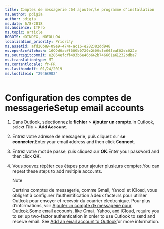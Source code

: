 ```yaml
---
title: Comptes de messagerie 764 ajouter/le programme d’installation
ms.author: pdigia
author: pdigia
ms.date: 6/8/2018
ms.audience: ITPro
ms.topic: article
ROBOTS: NOINDEX, NOFOLLOW
localization_priority: Priority
ms.assetid: afd20b89-09e9-4746-ac16-e282382dd948
ms.openlocfilehash: 1699d0aef5889b0720c2809e3e665ea502dc022e
ms.sourcegitcommit: e2864efcfb493b6e46b662b746661a61232bdba7
ms.translationtype: MT
ms.contentlocale: fr-FR
ms.lasthandoff: 01/24/2019
ms.locfileid: "29468902"
---
```

# <a name="setup-email-accounts"></a><span data-ttu-id="0955a-102">Configuration des comptes de messagerie</span><span class="sxs-lookup"><span data-stu-id="0955a-102">Setup email accounts</span></span>

1. <span data-ttu-id="0955a-103">Dans Outlook, sélectionnez le **fichier** \> **Ajouter un compte**.</span><span class="sxs-lookup"><span data-stu-id="0955a-103">In Outlook, select **File** \> **Add Account**.</span></span>
    
2. <span data-ttu-id="0955a-104">Entrez votre adresse de messagerie, puis cliquez sur **se connecter**.</span><span class="sxs-lookup"><span data-stu-id="0955a-104">Enter your email address and then click **Connect**.</span></span>
    
3. <span data-ttu-id="0955a-105">Entrez votre mot de passe, puis cliquez sur **OK**.</span><span class="sxs-lookup"><span data-stu-id="0955a-105">Enter your password and then click **OK**.</span></span>
    
4. <span data-ttu-id="0955a-106">Vous pouvez répéter ces étapes pour ajouter plusieurs comptes.</span><span class="sxs-lookup"><span data-stu-id="0955a-106">You can repeat these steps to add multiple accounts.</span></span>
    
    > [!NOTE]
    > <span data-ttu-id="0955a-p101">Certains comptes de messagerie, comme Gmail, Yahoo! et iCloud, vous obligent à configurer l’authentification à deux facteurs pour utiliser Outlook pour envoyer et recevoir du courrier électronique. Pour plus d’informations, voir [Ajouter un compte de messagerie pour Outlook](https://support.office.com/article/6e27792a-9267-4aa4-8bb6-c84ef146101b.aspx).</span><span class="sxs-lookup"><span data-stu-id="0955a-p101">Some email accounts, like Gmail, Yahoo, and iCloud, require you to set up two-factor authentication in order to use Outlook to send and receive email. See [Add an email account to Outlook](https://support.office.com/article/6e27792a-9267-4aa4-8bb6-c84ef146101b.aspx)for more information.</span></span> 
  

